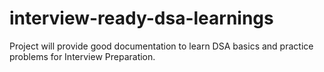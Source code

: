 # interview-ready-dsa-learnings
Project will provide good documentation to learn DSA basics and practice problems for Interview Preparation.
